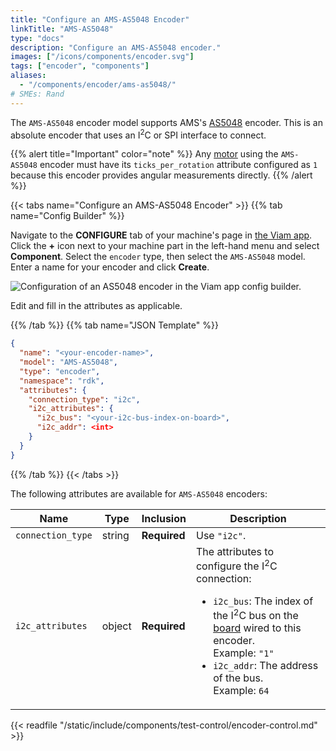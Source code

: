 ```yaml
---
title: "Configure an AMS-AS5048 Encoder"
linkTitle: "AMS-AS5048"
type: "docs"
description: "Configure an AMS-AS5048 encoder."
images: ["/icons/components/encoder.svg"]
tags: ["encoder", "components"]
aliases:
  - "/components/encoder/ams-as5048/"
# SMEs: Rand
---
```


The `AMS-AS5048` encoder model supports AMS's [AS5048](https://ams.com/en/as5048a) encoder.
This is an absolute encoder that uses an I<sup>2</sup>C or SPI interface to connect.

{{% alert title="Important" color="note" %}}
Any [motor](/components/motor/) using the `AMS-AS5048` encoder must have its `ticks_per_rotation` attribute configured as `1` because this encoder provides angular measurements directly.
{{% /alert %}}

{{< tabs name="Configure an AMS-AS5048 Encoder" >}}
{{% tab name="Config Builder" %}}

Navigate to the **CONFIGURE** tab of your machine's page in [the Viam app](https://app.viam.com).
Click the **+** icon next to your machine part in the left-hand menu and select **Component**.
Select the `encoder` type, then select the `AMS-AS5048` model.
Enter a name for your encoder and click **Create**.

![Configuration of an AS5048 encoder in the Viam app config builder.](/components/encoder/configure-ams.png)

Edit and fill in the attributes as applicable.

{{% /tab %}}
{{% tab name="JSON Template" %}}

```json {class="line-numbers linkable-line-numbers"}
{
  "name": "<your-encoder-name>",
  "model": "AMS-AS5048",
  "type": "encoder",
  "namespace": "rdk",
  "attributes": {
    "connection_type": "i2c",
    "i2c_attributes": {
      "i2c_bus": "<your-i2c-bus-index-on-board>",
      "i2c_addr": <int>
    }
  }
}
```

{{% /tab %}}
{{< /tabs >}}

The following attributes are available for `AMS-AS5048` encoders:

<!-- prettier-ignore -->
| Name | Type | Inclusion | Description |
| ---- | ---- | --------- | ----------- |
| `connection_type` | string | **Required** | Use `"i2c"`. |
| `i2c_attributes` | object | **Required** | The attributes to configure the I<sup>2</sup>C connection: <ul> <li> <code>i2c_bus</code>: The index of the I<sup>2</sup>C bus on the [board](/components/board/) wired to this encoder. <br> Example: `"1"` </li> <li> <code>i2c_addr</code>: The address of the bus. <br> Example: `64` </li> </ul> |

{{< readfile "/static/include/components/test-control/encoder-control.md" >}}
